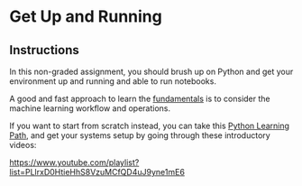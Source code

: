# Get Up and Running

## Instructions

In this non-graded assignment, you should brush up on Python and get your environment up and running and able to run notebooks.

A good and fast approach to learn the [fundamentals](https://madewithml.com/courses/foundations/) is to consider the machine learning workflow and operations.

If you want to start from scratch instead, you can take this [Python Learning Path](https://docs.microsoft.com/learn/paths/python-language/?WT.mc_id=academic-15963-cxa), and get your systems setup by going through these introductory videos:

https://www.youtube.com/playlist?list=PLlrxD0HtieHhS8VzuMCfQD4uJ9yne1mE6
